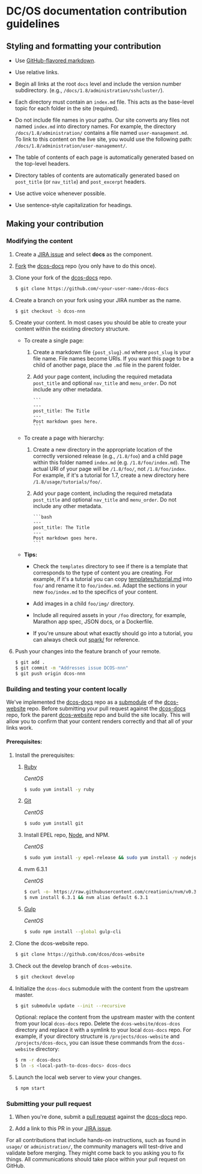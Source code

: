 # DC/OS documentation contribution guidelines

## Styling and formatting your contribution

- Use [GitHub-flavored markdown](https://help.github.com/enterprise/11.10.340/user/articles/github-flavored-markdown/).

- Use relative links.

- Begin all links at the root `docs` level and include the version number subdirectory. (e.g., `/docs/1.8/administration/sshcluster/`).

- Each directory must contain an `index.md` file. This acts as the base-level topic for each folder in the site (required).

- Do not include file names in your paths. Our site converts any files not named `index.md` into directory names. For example, the directory `/docs/1.8/administration/` contains a file named `user-management.md`. To link to this content on the live site, you would use the following path: `/docs/1.8/administration/user-management/`.

- The table of contents of each page is automatically generated based on the top-level headers.

- Directory tables of contents are automatically generated based on `post_title` (or `nav_title`) and `post_excerpt` headers.

- Use active voice whenever possible.

- Use sentence-style capitalization for headings.

## Making your contribution

### Modifying the content

1. Create a [JIRA issue](https://dcosjira.atlassian.net/secure/CreateIssue!default.jspa) and select **docs** as the component.

1. [Fork](https://help.github.com/articles/fork-a-repo/) the [dcos-docs](https://github.com/dcos/dcos-docs) repo (you only have to do this once).

1. Clone your fork of the [dcos-docs](https://github.com/dcos/dcos-docs) repo.

    ```bash
    $ git clone https://github.com/<your-user-name>/dcos-docs
    ```

1. Create a branch on your fork using your JIRA number as the name.

    ```bash
    $ git checkout -b dcos-nnn
    ```

1. Create your content. In most cases you should be able to create your content within the existing directory structure. 

    - To create a single page:
        1. Create a markdown file `{post_slug}.md` where `post_slug` is your file name. File names become URIs. If you want this page to be a child of another page, place the `.md` file in the parent folder.
        1. Add your page content, including the required metadata `post_title` and optional `nav_title` and `menu_order`. Do not include any other metadata.
        
               ```
               ---
               post_title: The Title
               ---
               Post markdown goes here.
               ```
    - To create a page with hierarchy:
        1. Create a new directory in the appropriate location of the correctly versioned release (e.g., `/1.8/foo`) and a child page within this folder named `index.md` (e.g. `/1.8/foo/index.md`). The actual URI of your page will be `/1.8/foo/`, not `/1.8/foo/index`. For example, if it's a tutorial for 1.7, create a new directory here `/1.8/usage/tutorials/foo/`.
        1. Add your page content, including the required metadata `post_title` and optional `nav_title` and `menu_order`. Do not include any other metadata.
                
               ```bash
               ---
               post_title: The Title
               ---
               Post markdown goes here.
               ```

    - **Tips:** 
        * Check the `templates` directory to see if there is a template that corresponds to the type of content you are creating. For example, if it's a tutorial you can copy [templates/tutorial.md](templates/tutorial.md) into `foo/` and rename it to `foo/index.md`. Adapt the sections in your new `foo/index.md` to the specifics of your content.

        * Add images in a child `foo/img/` directory.  

        * Include all required assets in your `/foo` directory, for example, Marathon app spec, JSON docs, or a Dockerfile.

        * If you're unsure about what exactly should go into a tutorial, you can always check out [spark/](/docs/1.8/usage/tutorials/spark/) for reference.

1. Push your changes into the feature branch of your remote.

    ```bash
    $ git add .
    $ git commit -m "Addresses issue DCOS-nnn"
    $ git push origin dcos-nnn
    ```

### <a name="test-local"></a>Building and testing your content locally

We've implemented the [dcos-docs](https://github.com/dcos/dcos-docs) repo as a [submodule](https://git-scm.com/book/en/v2/Git-Tools-Submodules) of the [dcos-website](https://github.com/dcos/dcos-website) repo. Before submitting your pull request against the [dcos-docs](https://github.com/dcos/dcos-docs) repo, fork the parent [dcos-website](https://github.com/dcos/dcos-website) repo and build the site locally. This will allow you to confirm that your content renders correctly and that all of your links work. 

#### Prerequisites:

1.  Install the prerequisites:

    1.  [Ruby](https://www.ruby-lang.org/en/documentation/installation/) 
        
        *CentOS*
        
        ```bash
        $ sudo yum install -y ruby
        ```
        
    1.  [Git](https://git-scm.com/book/en/v2/Getting-Started-Installing-Git)
    
        *CentOS*
                
        ```bash
        $ sudo yum install git
        ```
        
    1.  Install EPEL repo, [Node](https://docs.npmjs.com/getting-started/installing-node), and NPM.
    
        *CentOS*
        
        ```bash
        $ sudo yum install -y epel-release && sudo yum install -y nodejs && sudo yum install -y npm && npm install && npm update
        ```
        
    1.  nvm 6.3.1
        
        *CentOS*
        
        ```bash
        $ curl -o- https://raw.githubusercontent.com/creationix/nvm/v0.31.4/install.sh | bash
        $ nvm install 6.3.1 && nvm alias default 6.3.1
        ```
        
    1.  [Gulp](http://gulpjs.com/)
    
        *CentOS*
        
        ```bash
        $ sudo npm install --global gulp-cli
        ```

1. Clone the dcos-website repo.

    ```bash
    $ git clone https://github.com/dcos/dcos-website 
    ```

1. Check out the develop branch of `dcos-website`.

    ```bash
    $ git checkout develop
    ```

1. Initialize the `dcos-docs` submodule with the content from the upstream master.

    ```bash
    $ git submodule update --init --recursive
    ```

    Optional: replace the content from the upstream master with the content from your local `dcos-docs` repo. Delete the `dcos-website/dcos-dcos` directory and replace it with a symlink to your local `dcos-docs` repo. For example, if your directory structure is `/projects/dcos-website` and `/projects/dcos-docs`, you can issue these commands from the `dcos-website` directory:

     ```bash
     $ rm -r dcos-docs
     $ ln -s <local-path-to-dcos-docs> dcos-docs
     ``` 

1. Launch the local web server to view your changes.

    ```bash
    $ npm start
    ```
    
### Submitting your pull request

1. When you're done, submit a [pull request](https://help.github.com/articles/using-pull-requests/) against the [dcos-docs](https://github.com/dcos/dcos-docs) repo.

1. Add a link to this PR in your [JIRA issue](https://dcosjira.atlassian.net/).

For all contributions that include hands-on instructions, such as found in `usage/` or `administration/`, the community managers will test-drive and validate before merging. They might come back to you asking you to fix things. All communications should take place within your pull request on GitHub.  
